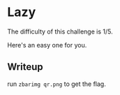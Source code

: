 # Lazy
The difficulty of this challenge is 1/5.

Here's an easy one for you.


## Writeup
run ```zbarimg qr.png``` to get the flag.

